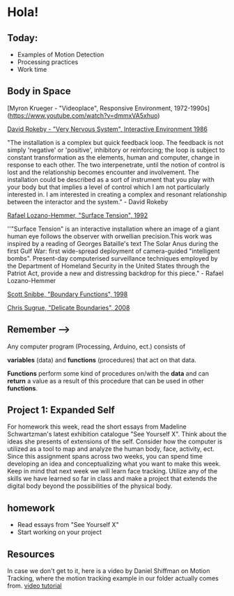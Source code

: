 # Hola!

## Today:

- Examples of Motion Detection
- Processing practices
- Work time

## Body in Space
[Myron Krueger - "Videoplace", Responsive Environment, 1972-1990s] (https://www.youtube.com/watch?v=dmmxVA5xhuo)

[David Rokeby - "Very Nervous System", Interactive Environment 1986](https://www.youtube.com/watch?v=FsR7EQgG7N0)

"The installation is a complex but quick feedback loop. The feedback is not simply 'negative' or 'positive', inhibitory or reinforcing; the loop is subject to constant transformation as the elements, human and computer, change in response to each other. The two interpenetrate, until the notion of control is lost and the relationship becomes encounter and involvement.
The installation could be described as a sort of instrument that you play with your body but that implies a level of control which I am not particularly interested in. I am interested in creating a complex and resonant relationship between the interactor and the system." - David Rokeby

[Rafael Lozano-Hemmer, "Surface Tension", 1992](https://www.youtube.com/watch?v=JXLoLPkzdto)

''"Surface Tension" is an interactive installation where an image of a giant human eye follows the observer with orwellian precision.This work was inspired by a reading of Georges Bataille's text The Solar Anus during the first Gulf War: first wide-spread deployment of camera-guided "intelligent bombs". Present-day computerised surveillance techniques employed by the Department of Homeland Security in the United States through the Patriot Act, provide a new and distressing backdrop for this piece." - Rafael Lozano-Hemmer

[Scott Snibbe, "Boundary Functions", 1998](https://www.youtube.com/watch?v=_Ax4pgtHQDg)

[Chris Sugrue, "Delicate Boundaries", 2008](https://vimeo.com/1007230)

## Remember -->

Any computer program (Processing, Arduino, ect.) consists of

**variables** (data) and **functions** (procedures) that act on that data.

**Functions** perform some kind of procedures on/with the **data** and can **return** a value as a result of this procedure that can be used in other **functions**.

## Project 1: Expanded Self
For homework this week, read the short essays from Madeline Schwartzman's latest exhibition catalogue "See Yourself X". Think about the ideas she presents of extensions of the self. Consider how the computer is utilized as a tool to map and analyze the human body, face, activity, ect. Since this assignment spans across two weeks, you can spend time developing an idea and conceptualizing what you want to make this week. Keep in mind that next week we will learn face tracking. Utilize any of the skills we have learned so far in class and make a project that extends the digital body beyond the possibilities of the physical body.

## homework

- Read essays from "See Yourself X"
- Start working on your project

## Resources

In case we don't get to it, here is a video by Daniel Shiffman on Motion Tracking, where the motion tracking example in our folder actually comes from.
[video tutorial](https://www.youtube.com/watch?v=QLHMtE5XsMs&index=6&list=PLRqwX-V7Uu6bw0bVn4M63p8TMJf3OhGy8)
